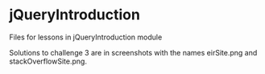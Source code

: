 # jQueryIntroduction
Files for lessons in jQueryIntroduction module

Solutions to challenge 3 are in screenshots with the names eirSite.png and stackOverflowSite.png.
